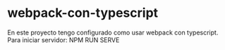 # webpack-con-typescript

En este proyecto tengo configurado como usar webpack con typescript.
Para iniciar servidor:
NPM RUN SERVE
